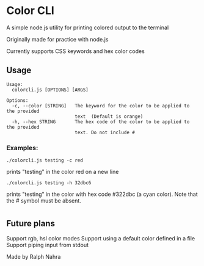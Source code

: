 # Color CLI 
A simple node.js utility for printing colored output to the terminal

Originally made for practice with node.js

Currently supports CSS keywords and hex color codes

## Usage
```
Usage:
  colorcli.js [OPTIONS] [ARGS]

Options: 
  -c, --color [STRING]   The keyword for the color to be applied to the provided 
                         text  (Default is orange)
  -h, --hex STRING       The hex code of the color to be applied to the provided 
                         text. Do not include #
```

### Examples:

```
./colorcli.js testing -c red 
```
prints "testing" in the color red on a new line

```
./colorcli.js testing -h 32dbc6
```
prints "testing" in the color with hex code #322dbc (a cyan color). Note that the # symbol must be absent.

#
## Future plans

Support rgb, hsl color modes
Support using a default color defined in a file
Support piping input from stdout


Made by Ralph Nahra
